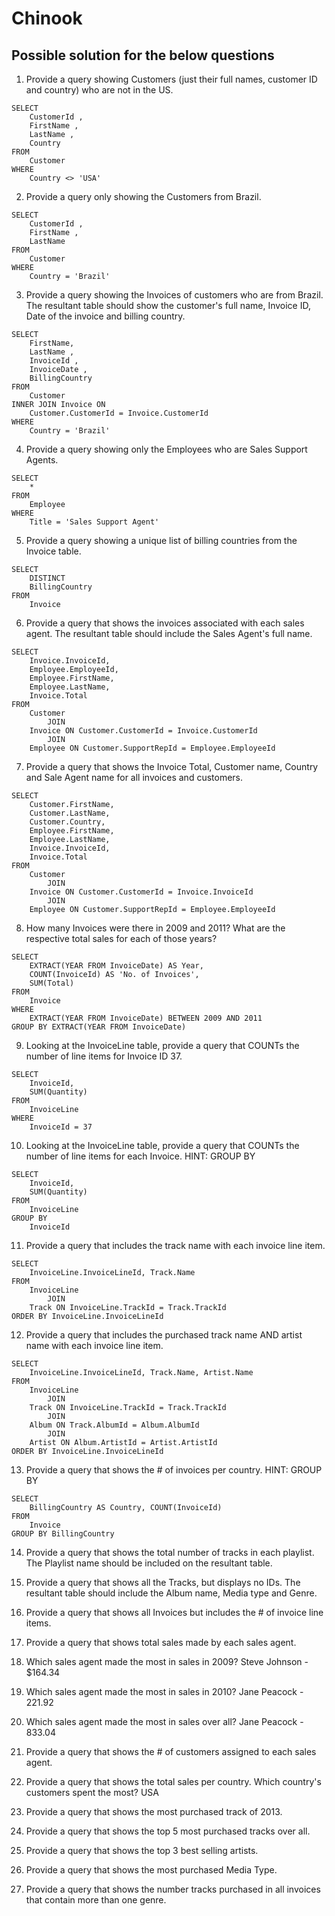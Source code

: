 # Chinook

## Possible solution for the below questions

1. Provide a query showing Customers (just their full names, customer ID and country) who are not in the US.
```
SELECT
	CustomerId ,
	FirstName ,
	LastName ,
	Country
FROM
	Customer
WHERE
	Country <> 'USA'
```
2. Provide a query only showing the Customers from Brazil.
```
SELECT
	CustomerId ,
	FirstName ,
	LastName 
FROM
	Customer
WHERE
	Country = 'Brazil'
```
3. Provide a query showing the Invoices of customers who are from Brazil. The resultant table should show the customer's full name, Invoice ID, Date of the invoice and billing country.
```
SELECT
	FirstName,
	LastName ,
	InvoiceId ,
	InvoiceDate ,
	BillingCountry 
FROM
	Customer
INNER JOIN Invoice ON
	Customer.CustomerId = Invoice.CustomerId
WHERE
	Country = 'Brazil'
```
4. Provide a query showing only the Employees who are Sales Support Agents.
```
SELECT
	*
FROM
	Employee
WHERE 
	Title = 'Sales Support Agent'
```
5. Provide a query showing a unique list of billing countries from the Invoice table.
```
SELECT
	DISTINCT 
	BillingCountry
FROM
	Invoice
```
6. Provide a query that shows the invoices associated with each sales agent. The resultant table should include the Sales Agent's full name.
```
SELECT 
    Invoice.InvoiceId,
    Employee.EmployeeId,
    Employee.FirstName,
    Employee.LastName,
    Invoice.Total
FROM
    Customer
        JOIN
    Invoice ON Customer.CustomerId = Invoice.CustomerId
        JOIN
    Employee ON Customer.SupportRepId = Employee.EmployeeId
```
7. Provide a query that shows the Invoice Total, Customer name, Country and Sale Agent name for all invoices and customers.
```
SELECT 
    Customer.FirstName,
    Customer.LastName,
    Customer.Country,
    Employee.FirstName,
    Employee.LastName,
    Invoice.InvoiceId,
    Invoice.Total
FROM
    Customer
        JOIN
    Invoice ON Customer.CustomerId = Invoice.InvoiceId
        JOIN
    Employee ON Customer.SupportRepId = Employee.EmployeeId
```
8. How many Invoices were there in 2009 and 2011? What are the respective total sales for each of those years?
```
SELECT 
    EXTRACT(YEAR FROM InvoiceDate) AS Year,
    COUNT(InvoiceId) AS 'No. of Invoices',
    SUM(Total)
FROM
    Invoice
WHERE
    EXTRACT(YEAR FROM InvoiceDate) BETWEEN 2009 AND 2011
GROUP BY EXTRACT(YEAR FROM InvoiceDate)
```
9. Looking at the InvoiceLine table, provide a query that COUNTs the number of line items for Invoice ID 37.
```
SELECT 
	InvoiceId,
    SUM(Quantity)
FROM
    InvoiceLine
WHERE
    InvoiceId = 37
```
10. Looking at the InvoiceLine table, provide a query that COUNTs the number of line items for each Invoice. HINT: GROUP BY
```
SELECT 
	InvoiceId,
    SUM(Quantity)
FROM
    InvoiceLine
GROUP BY
	InvoiceId
```
11. Provide a query that includes the track name with each invoice line item.
```
SELECT 
    InvoiceLine.InvoiceLineId, Track.Name
FROM
    InvoiceLine
        JOIN
    Track ON InvoiceLine.TrackId = Track.TrackId
ORDER BY InvoiceLine.InvoiceLineId
```
12. Provide a query that includes the purchased track name AND artist name with each invoice line item.
```
SELECT 
    InvoiceLine.InvoiceLineId, Track.Name, Artist.Name
FROM
    InvoiceLine
        JOIN
    Track ON InvoiceLine.TrackId = Track.TrackId
        JOIN
    Album ON Track.AlbumId = Album.AlbumId
        JOIN
    Artist ON Album.ArtistId = Artist.ArtistId
ORDER BY InvoiceLine.InvoiceLineId
```
13. Provide a query that shows the # of invoices per country. HINT: GROUP BY
```
SELECT 
    BillingCountry AS Country, COUNT(InvoiceId)
FROM
    Invoice
GROUP BY BillingCountry
```
14. Provide a query that shows the total number of tracks in each playlist. The Playlist name should be included on the resultant table.

15. Provide a query that shows all the Tracks, but displays no IDs. The resultant table should include the Album name, Media type and Genre.

16. Provide a query that shows all Invoices but includes the # of invoice line items.

17. Provide a query that shows total sales made by each sales agent.

18. Which sales agent made the most in sales in 2009? Steve Johnson - $164.34

19. Which sales agent made the most in sales in 2010? Jane Peacock - 221.92

20. Which sales agent made the most in sales over all? Jane Peacock -	833.04

21. Provide a query that shows the # of customers assigned to each sales agent.

22. Provide a query that shows the total sales per country. Which country's customers spent the most? USA

23. Provide a query that shows the most purchased track of 2013.

24. Provide a query that shows the top 5 most purchased tracks over all.

25. Provide a query that shows the top 3 best selling artists.

26. Provide a query that shows the most purchased Media Type.

27. Provide a query that shows the number tracks purchased in all invoices that contain more than one genre.
